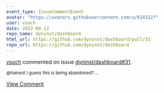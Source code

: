 ```yaml
---
event_type: IssueCommentEvent
avatar: "https://avatars.githubusercontent.com/u/814322?"
user: vsoch
date: 2022-04-12
repo_name: dyninst/dashboard
html_url: https://github.com/dyninst/dashboard/pull/31
repo_url: https://github.com/dyninst/dashboard
---
```


<a href='https://github.com/vsoch' target='_blank'>vsoch</a> commented on issue <a href='https://github.com/dyninst/dashboard/pull/31' target='_blank'>dyninst/dashboard#31</a>.

<small>@hainest I guess this is being abandoned? ...</small>

<a href='https://github.com/dyninst/dashboard/pull/31' target='_blank'>View Comment</a>